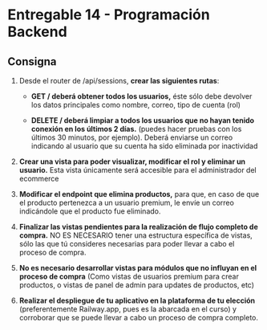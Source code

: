 # Entregable 14 - Programación Backend

## Consigna

1. Desde el router de /api/sessions, **crear las siguientes rutas**:

   -  **GET / deberá obtener todos los usuarios,** éste sólo debe devolver los datos principales como nombre, correo, tipo de cuenta (rol)

   -  **DELETE / deberá limpiar a todos los usuarios que no hayan tenido conexión en los últimos 2 días.** (puedes hacer pruebas con los últimos 30 minutos, por ejemplo). Deberá enviarse un correo indicando al usuario que su cuenta ha sido eliminada por inactividad

2. **Crear una vista para poder visualizar, modificar el rol y eliminar un usuario.** Esta vista únicamente será accesible para el administrador del ecommerce

3. **Modificar el endpoint que elimina productos,** para que, en caso de que el producto pertenezca a un usuario premium, le envíe un correo indicándole que el producto fue eliminado.

4. **Finalizar las vistas pendientes para la realización de flujo completo de compra.** NO ES NECESARIO tener una estructura específica de vistas, sólo las que tú consideres necesarias para poder llevar a cabo el proceso de compra.

5. **No es necesario desarrollar vistas para módulos que no influyan en el proceso de compra** (Como vistas de usuarios premium para crear productos, o vistas de panel de admin para updates de productos, etc)

6. **Realizar el despliegue de tu aplicativo en la plataforma de tu elección** (preferentemente Railway.app, pues es la abarcada en el curso) y corroborar que se puede llevar a cabo un proceso de compra completo.
